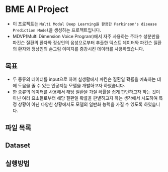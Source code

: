 # BME AI Project
- 이 프로젝트는 `Multi Modal Deep Learning을 활용한 Parkinson's disease Prediction Model`을 생성하는 프로젝트입니다.
- MDVP(Multi Dimension Voice Program)에서 자주 사용하는 주파수 성분만을 파킨슨 질환의 환자와 정상인의 음성으로부터 추출한 텍스트 데이터와 파킨슨 질환의 환자와 정상인의 손그림 이미지를 증강시킨 데이터를 사용하였습니다.
## 목표
- 두 종류의 데이터를 input으로 하여 실생활에서 파킨슨 질환일 확률을 예측하는 데에 도움을 줄 수 있는 인공지능 모델을 개발하고자 하였습니다.
- 한 종류의 데이터를 사용해서 해당 질환을 가질 확률을 쉽게 판단하고자 하는 것이 아닌 여러 요소들로부터 해당 질환일 확률을 판별하고자 하는 생각에서 시도하여 특정 상황이 아닌 다양한 상황에서도 모델의 일반화 능력을 가질 수 있도록 하였습니다. 

## 파일 목록

## Dataset

## 실행방법 
